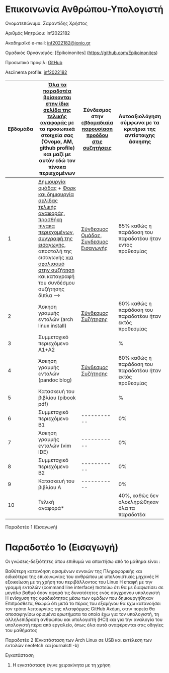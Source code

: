 # Επικοινωνία Ανθρώπου-Υπολογιστή

Ονοματεπώνυμο: Σαραντίδης Χρήστος

Αριθμός Μητρώου: inf2022182

Ακαδημαϊκό e-mail: inf2022182@ionio.gr

Ομαδικός Οργανισμός: [Epikoinonites] (https://github.com/Epikoinonites)

Προσωπικό προφίλ: [GitHub](https://github.com/ChristoSarantidis)

Asciinema profile: [inf2022182](https://asciinema.org/~inf2022182)


| Εβδομάδα | [Όλα τα παραδοτέα βρίσκονται στην ίδια σελίδα της τελικής αναφοράς](https://courses-ionio.github.io/help/deliverables/) με τα προσωπικά στοιχεία σας (Όνομα, ΑΜ, github profile) και μαζί με αυτόν εδώ τον πίνακα περιεχομένων | Σύνδεσμος στην [εβδομαδιαία παρουσίαση προόδου στις συζητήσεις](https://github.com/courses-ionio/help/discussions/categories/show-and-tell) | Αυτοαξιολόγηση σύμφωνα με τα κριτήρια της αντίστοιχης άσκησης |
| --- | --- | --- | --- |
| 1 |  [Δημιουργία ομάδας](https://github.com/courses-ionio/hci/discussions/1794) + [Φορκ και δημιουργία σελίδας τελικής αναφοράς](https://courses-ionio.github.io/help/guide/), [προσθήκη πίνακα περιεχομένων](https://raw.githubusercontent.com/courses-ionio/hci/master/README.md), [συγγραφή της εισαγωγής](https://courses-ionio.github.io/help/intro/), αποστολή της εισαγωγής [για σχολιασμό στην συζήτηση](https://github.com/courses-ionio/help/discussions/categories/show-and-tell) και καταγραφή του συνδέσμου συζήτησης δίπλα --> |[Σύνδεσμος Ομάδας](https://github.com/courses-ionio/hci/discussions/1952), [Συνδεσμος Εισαγωγής](https://github.com/courses-ionio/hci/discussions/1956) |85% καθώς η παράδοση του παραδοτέου ήταν εντός προθεσμίας |
| 2 | Άσκηση γραμμής εντολών (arch linux install) |[Σύνδεσμος Συζήτησης](https://github.com/courses-ionio/hci/discussions/1994) |60% καθώς η παράδοση του παραδοτέου ήταν εκτός προθεσμίας |
| 3 | Συμμετοχικό περιεχόμενο A1+A2 | | %|
| 4 | Άσκηση γραμμής εντολών (pandoc blog) |[Σύνδεσμος Συζήτησης](https://github.com/courses-ionio/hci/discussions/1995) | 60% καθώς η παράδοση του παραδοτέου ήταν εκτός προθεσμίας|
| 5 | Κατασκευή του βιβλίου (pibook pdf) | | %|
| 6 | Συμμετοχικό περιεχόμενο B1 |----------- | 0%|
| 7 | Άσκηση γραμμής εντολών (vim IDE) |----------- |0% |
| 8 | Συμμετοχικό περιεχόμενο B2 |----------- | 0%|
| 9 | Κατασκευή του βιβλίου A |----------- | 0%|
| 10 | Τελική αναφορά* | | 40%, καθώς δεν ολοκληρώθηκαν όλα τα παραδοτέα|

Παραδοτέο 1 (Εισαγωγή)
# Παραδοτέο 1ο (Εισαγωγή)

Οι γνώσεις-δεξιότητες όπου επιθυμώ να αποκτήσω από το μάθημα είναι :

Βαθύτερη κατανόηση ορισμένων εννοιών της Πληροφορικής και ειδικότερα της επικοινωνίας του ανθρώπου με υπολογιστικές
μηχανές
Η εξοικείωση με τη χρήση του περιβάλλοντος του Linux
Η επαφή με την γραμμή εντολών (command line interface) πιστεύω ότι θα με διαφωτίσει σε μεγάλο βαθμό όσον αφορά τις
δυνατότητες ενός σύγχρονου υπολογιστή
Η ενίσχυση της ομαδικότητας μέσω των ομάδων που δημιουργήθηκαν
Επιπρόσθετα, θεωρώ ότι μετά το πέρας του εξαμήνου θα έχω κατανοήσει τον τρόπο λειτουργίας της πλατφόρμας GitHub
Ακόμη, στην πορεία θα αποσαφηνίσω ορισμένα ερωτήματα τα οποία έχω για τον υπολογιστή, τη αλληλεπίδραση ανθρώπου
και υπολογιστή (HCI) και για την αναλογία του υπολογιστή πέρα από εργαλείο, όπως όλα αυτά αναφέρονται στις οδηγίες του
μαθήματος


Παραδοτέο 2 (Εγκατάσταση των Arch Linux σε USB και εκτέλεση των εντολών neofetch και journalctl -b)

Εγκατάσταση
1) Η εγκατάσταση έγινε χειροκίνητα με τη χρήση 


